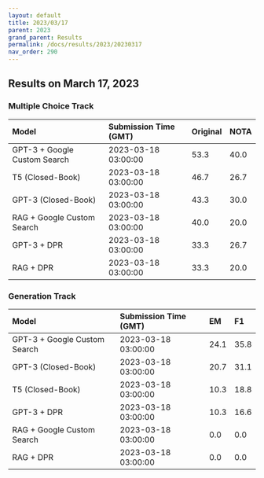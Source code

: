 ```yaml
---
layout: default
title: 2023/03/17
parent: 2023
grand_parent: Results
permalink: /docs/results/2023/20230317
nav_order: 290
---
```


## Results on March 17, 2023

### Multiple Choice Track

| Model        | Submission Time (GMT) | Original | NOTA | 
|:-------------|:---------|:---------|:-----|
|GPT-3 + Google Custom Search|2023-03-18 03:00:00|53.3|40.0|
|T5 (Closed-Book)|2023-03-18 03:00:00|46.7|26.7|
|GPT-3 (Closed-Book)|2023-03-18 03:00:00|43.3|30.0|
|RAG + Google Custom Search|2023-03-18 03:00:00|40.0|20.0|
|GPT-3 + DPR|2023-03-18 03:00:00|33.3|26.7|
|RAG + DPR|2023-03-18 03:00:00|33.3|20.0|



### Generation Track

| Model        | Submission Time (GMT) | EM | F1 | 
|:-------------|:---------|:---------|:-----|
|GPT-3 + Google Custom Search|2023-03-18 03:00:00|24.1|35.8|
|GPT-3 (Closed-Book)|2023-03-18 03:00:00|20.7|31.1|
|T5 (Closed-Book)|2023-03-18 03:00:00|10.3|18.8|
|GPT-3 + DPR|2023-03-18 03:00:00|10.3|16.6|
|RAG + Google Custom Search|2023-03-18 03:00:00|0.0|0.0|
|RAG + DPR|2023-03-18 03:00:00|0.0|0.0|


